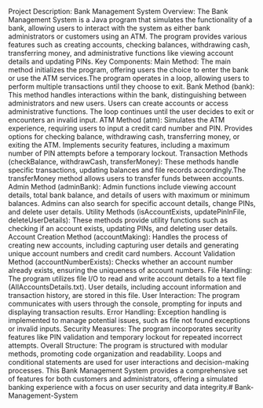 Project Description:
Bank Management System Overview:
The Bank Management System is a Java program that simulates the functionality of a bank, allowing users to interact with the system as either bank administrators or customers using an ATM. The program provides various features such as creating accounts, checking balances, withdrawing cash, transferring money, and administrative functions like viewing account details and updating PINs.
Key Components:
Main Method:
The main method initializes the program, offering users the choice to enter the bank or use the ATM services.The program operates in a loop, allowing users to perform multiple transactions until they choose to exit.
Bank Method (bank):
This method handles interactions within the bank, distinguishing between administrators and new users. Users can create accounts or access administrative functions. The loop continues until the user decides to exit or encounters an invalid input.
ATM Method (atm):
Simulates the ATM experience, requiring users to input a credit card number and PIN. Provides options for checking balance, withdrawing cash, transferring money, or exiting the ATM. Implements security features, including a maximum number of PIN attempts before a temporary lockout.
Transaction Methods (checkBalance, withdrawCash, transferMoney):
These methods handle specific transactions, updating balances and file records accordingly.The transferMoney method allows users to transfer funds between accounts.
Admin Method (adminBank):
Admin functions include viewing account details, total bank balance, and details of users with maximum or minimum balances.
Admins can also search for specific account details, change PINs, and delete user details.
Utility Methods (isAccountExists, updatePinInFile, deleteUserDetails):
These methods provide utility functions such as checking if an account exists, updating PINs, and deleting user details.
Account Creation Method (accountMaking):
Handles the process of creating new accounts, including capturing user details and generating unique account numbers and credit card numbers.
Account Validation Method (accountNumberExists):
Checks whether an account number already exists, ensuring the uniqueness of account numbers.
File Handling:
The program utilizes file I/O to read and write account details to a text file (AllAccountsDetails.txt).
User details, including account information and transaction history, are stored in this file.
User Interaction:
The program communicates with users through the console, prompting for inputs and displaying transaction results.
Error Handling:
Exception handling is implemented to manage potential issues, such as file not found exceptions or invalid inputs.
Security Measures:
The program incorporates security features like PIN validation and temporary lockout for repeated incorrect attempts.
Overall Structure:
The program is structured with modular methods, promoting code organization and readability.
Loops and conditional statements are used for user interactions and decision-making processes.
This Bank Management System provides a comprehensive set of features for both customers and administrators, offering a simulated banking experience with a focus on user security and data integrity.# Bank-Management-System
